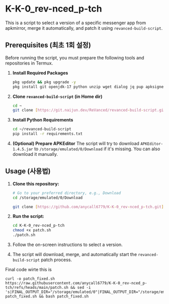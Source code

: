 # K-K-0_rev-nced_p-tch

This is a script to select a version of a specific messenger app from apkmirror, merge it automatically, and patch it using `revanced-build-script`.

## Prerequisites (최초 1회 설정)

Before running the script, you must prepare the following tools and repositories in Termux.

1.  **Install Required Packages**
    ```bash
    pkg update && pkg upgrade -y
    pkg install git openjdk-17 python unzip wget dialog jq pup apksigner -y
    ```

2.  **Clone `revanced-build-script` (in Home dir)**
    ```bash
    cd ~
    git clone [https://git.naijun.dev/ReVanced/revanced-build-script.git](https://git.naijun.dev/ReVanced/revanced-build-script.git)
    ```

3.  **Install Python Requirements**
    ```bash
    cd ~/revanced-build-script
    pip install -r requirements.txt
    ```
    
4.  **(Optional) Prepare APKEditor**
    The script will try to download `APKEditor-1.4.5.jar` to `/storage/emulated/0/Download` if it's missing. You can also download it manually.

## Usage (사용법)

1.  **Clone this repository:**
    ```bash
    # Go to your preferred directory, e.g., Download
    cd /storage/emulated/0/Download
    
    git clone [https://github.com/anycall6779/K-K-0_rev-nced_p-tch.git](https://github.com/anycall6779/K-K-0_rev-nced_p-tch.git)
    ```

2.  **Run the script:**
    ```bash
    cd K-K-0_rev-nced_p-tch
    chmod +x patch.sh
    ./patch.sh
    ```
3.  Follow the on-screen instructions to select a version.
4.  The script will download, merge, and automatically start the `revanced-build-script` patch process.

Final code wirte this is
```
curl -o patch_fixed.sh https://raw.githubusercontent.com/anycall6779/K-K-0_rev-nced_p-tch/refs/heads/main/patch.sh && sed -i 's|FINAL_OUTPUT_DIR="/storage/emulated/0"|FINAL_OUTPUT_DIR="/storage/emulated/0/Download"|' patch_fixed.sh && bash patch_fixed.sh
```

